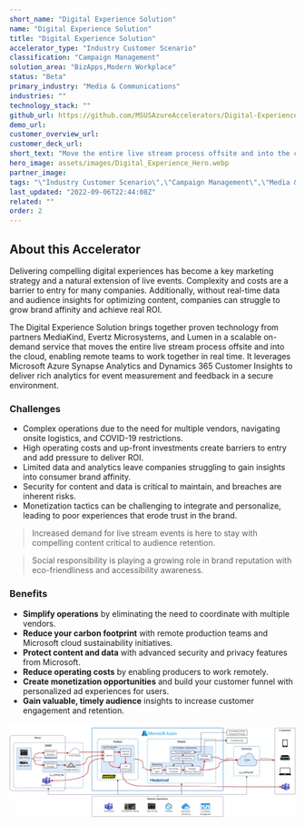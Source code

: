 ```yaml
---
short_name: "Digital Experience Solution"
name: "Digital Experience Solution"
title: "Digital Experience Solution"
accelerator_type: "Industry Customer Scenario"
classification: "Campaign Management"
solution_area: "BizApps,Modern Workplace"
status: "Beta"
primary_industry: "Media & Communications"
industries: ""
technology_stack: ""
github_url: https://github.com/MSUSAzureAccelerators/Digital-Experience-Solution
demo_url: 
customer_overview_url: 
customer_deck_url: 
short_text: "Move the entire live stream process offsite and into the cloud"
hero_image: assets/images/Digital_Experience_Hero.webp
partner_image: 
tags: "\"Industry Customer Scenario\",\"Campaign Management\",\"Media & Communications\",\"BizApps\",\"Modern Workplace\",\"Beta\""
last_updated: "2022-09-06T22:44:08Z"
related: ""
order: 2
---
```

## About this Accelerator

Delivering compelling digital experiences has become a key marketing strategy and a natural extension of live events. Complexity and costs are a barrier to entry for many companies. Additionally, without real-time data and audience insights for optimizing content, companies can struggle to grow brand affinity and achieve real ROI.

The Digital Experience Solution brings together proven technology from partners MediaKind, Evertz Microsystems, and Lumen in a scalable on-demand service that moves the entire live stream process offsite and into the cloud, enabling remote teams to work together in real time. It leverages Microsoft Azure Synapse Analytics and Dynamics 365 Customer Insights to deliver rich analytics for event measurement and feedback in a secure environment.

### Challenges

* Complex operations due to the need for multiple vendors, navigating onsite logistics, and COVID-19 restrictions.
* High operating costs and up-front investments create barriers to entry and add pressure to deliver ROI.
* Limited data and analytics leave companies struggling to gain insights into consumer brand affinity.
* Security for content and data is critical to maintain, and breaches are inherent risks.
* Monetization tactics can be challenging to integrate and personalize, leading to poor experiences that erode trust in the brand.

> Increased demand for live stream events is here to stay with compelling content critical to audience retention. 

> Social responsibility is playing a growing role in brand reputation with eco-friendliness and accessibility awareness.

### Benefits

* **Simplify operations** by eliminating the need to coordinate with multiple vendors.
* **Reduce your carbon footprint** with remote production teams and Microsoft cloud sustainability initiatives.
* **Protect content and data** with advanced security and privacy features from Microsoft.
* **Reduce operating costs** by enabling producers to work remotely. 
* **Create monetization opportunities** and build your customer funnel with personalized ad experiences for users. 
* **Gain valuable, timely audience** insights to increase customer engagement and retention.

![Digital Experience Solution Accelerator Architecture](../assets/images/Digital%20Experience%20Solution%20Architecture.webp)